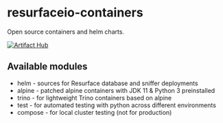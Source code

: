 # resurfaceio-containers
Open source containers and helm charts.

[![Artifact Hub](https://img.shields.io/endpoint?url=https://artifacthub.io/badge/repository/resurfaceio)](https://artifacthub.io/packages/search?repo=resurfaceio)

## Available modules

* helm - sources for Resurface database and sniffer deployments
* alpine - patched alpine containers with JDK 11 & Python 3 preinstalled
* trino - for lightweight Trino containers based on alpine
* test - for automated testing with python across different environments 
* compose - for local cluster testing (not for production)